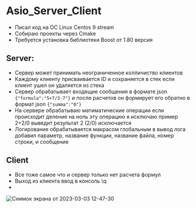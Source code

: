 # Asio_Server_Client

* Писал код на ОС Linux Centos 9 stream
* Собираю проекты через Cmake
* Требуется установка библиотеки Boost от 1.80 версия

## Server:
* Сервер может принимать неограниченное колличиство клиентов 
* Каждому клиенту присваивается ID и сохраняется в стек если клиент ушел он удаляется из стека 
* Сервер обрабатывает входящие сообщения в формате json `{"formula":"5+7/3-7"}` и после расчетов он формирует его обратно в формат json `{"summa":"0"}`
* На сервере обрабатываю матиматические операции если происходит деление на ноль эту операцию я исключаю пример 2+2/0 выведит результат 2 (2/0) исключается 
* Логирование обрабатывается макрасом глобальным в вывод лога добавил параметр, название функции, название файла, номер строки, и сообщение 
## Client
* Все тоже самое что и сервер только нет расчета формул
* Выход из клиента ввод в консоль \q
* 


  
![Снимок экрана от 2023-03-03 12-47-30](https://user-images.githubusercontent.com/22080035/222641664-8a213c3f-0645-4e53-ab38-60ab9fd14ffc.png)
